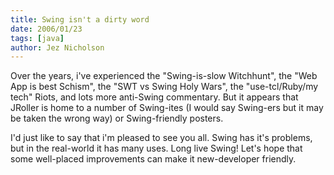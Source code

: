 ```yaml
---
title: Swing isn't a dirty word
date: 2006/01/23
tags: [java]
author: Jez Nicholson
---
```

Over the years, i've experienced the "Swing-is-slow Witchhunt", the "Web App is best Schism", the "SWT vs Swing Holy Wars", the "use-tcl/Ruby/my tech" Riots, and lots more anti-Swing commentary. But it appears that JRoller is home to a number of Swing-ites (I would say Swing-ers but it may be taken the wrong way) or Swing-friendly posters.

I'd just like to say that i'm pleased to see you all. Swing has it's problems, but in the real-world it has many uses. Long live Swing! Let's hope that some well-placed improvements can make it new-developer friendly.